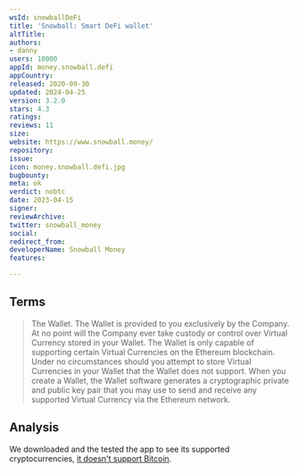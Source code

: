```yaml
---
wsId: snowballDeFi
title: 'Snowball: Smart DeFi wallet'
altTitle: 
authors:
- danny
users: 10000
appId: money.snowball.defi
appCountry: 
released: 2020-09-30
updated: 2024-04-25
version: 3.2.0
stars: 4.3
ratings: 
reviews: 11
size: 
website: https://www.snowball.money/
repository: 
issue: 
icon: money.snowball.defi.jpg
bugbounty: 
meta: ok
verdict: nobtc
date: 2023-04-15
signer: 
reviewArchive: 
twitter: snowball_money
social: 
redirect_from: 
developerName: Snowball Money
features: 

---
```


## Terms 

> The Wallet. The Wallet is provided to you exclusively by the Company. At no point will the Company ever take custody or control over Virtual Currency stored in your Wallet. The Wallet is only capable of supporting certain Virtual Currencies on the Ethereum blockchain. Under no circumstances should you attempt to store Virtual Currencies in your Wallet that the Wallet does not support. When you create a Wallet, the Wallet software generates a cryptographic private and public key pair that you may use to send and receive any supported Virtual Currency via the Ethereum network.

## Analysis 

We downloaded and the tested the app to see its supported cryptocurrencies, [it doesn't support Bitcoin](https://twitter.com/BitcoinWalletz/status/1647135924902580224).

